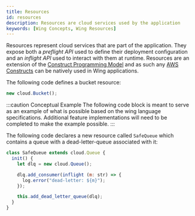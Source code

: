 ```yaml
---
title: Resources
id: resources
description: Resources are cloud services used by the application
keywords: [Wing Concepts, Wing Resources]
---
```


Resources represent cloud services that are part of the application. They expose
both a *preflight API* used to define their deployment configuration and an
*inflight API* used to interact with them at runtime. Resources are an extension
of the [Construct Programming Model] and as such any [AWS Constructs] can be
natively used in Wing applications.

The following code defines a bucket resource:

```js
new cloud.Bucket();
```

:::caution Conceptual Example
The following code block is meant to serve as an example of what is possible 
based on the wing language specifications. Additional feature implementations
will need to be completed to make the example possible.
:::

The following code declares a new resource called `SafeQueue` which contains
a queue with a dead-letter-queue associated with it:

```js
class SafeQueue extends cloud.Queue {
  init() {
    let dlq = new cloud.Queue();

    dlq.add_consumer(inflight (m: str) => {
      log.error("dead-letter: ${m}");
    });

    this.add_dead_letter_queue(dlq);
  }
}
```

[Construct Programming Model]: https://docs.aws.amazon.com/cdk/v2/guide/constructs.html
[AWS Constructs]: https://github.com/aws/constructs
